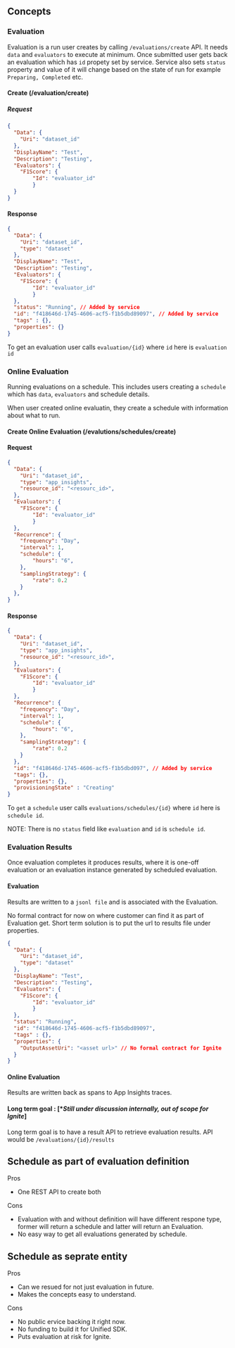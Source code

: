 ## Concepts
### Evaluation
Evaluation is a run user creates by calling `/evaluations/create` API. It needs `data` and `evaluators` to execute at minimum. Once submitted user gets back an evaluation which has `id` propety set by service. Service also sets `status` property and value of it will change based on the state of run for example `Preparing, Completed` etc.


#### Create (/evaluation/create)

##### Request
```json
{
  "Data": {
    "Uri": "dataset_id"
  },
  "DisplayName": "Test",
  "Description": "Testing",
  "Evaluators": {
    "F1Score": {
        "Id": "evaluator_id"
        }
  }
}
```

#### Response
```json
{
  "Data": {
    "Uri": "dataset_id",
    "type": "dataset"
  },
  "DisplayName": "Test",
  "Description": "Testing",
  "Evaluators": {
    "F1Score": {
        "Id": "evaluator_id"
        }
  },
  "status": "Running", // Added by service 
  "id": "f418646d-1745-4606-acf5-f1b5dbd89097", // Added by service
  "tags" : {},
  "properties": {}
}
```

To get an evaluation user calls `evaluation/{id}` where `id` here is `evaluation id`

### Online Evaluation
Running evaluations on a schedule. This includes users creating a `schedule` which has `data`, `evaluators` and schedule details.

When user created online evaluatin, they create a schedule with information about what to run.

#### Create Online Evaluation (/evalutions/schedules/create)

#### Request
```json
{
  "Data": {
    "Uri": "dataset_id",
    "type": "app_insights",
    "resource_id": "<resourc_id>",
  },
  "Evaluators": {
    "F1Score": {
        "Id": "evaluator_id"
        }
  },
  "Recurrence": {
    "frequency": "Day",
    "interval": 1,
    "schedule": {
        "hours": "6",
    },
    "samplingStrategy": {
        "rate": 0.2
    }
  },
}
```

#### Response
```json
{
  "Data": {
    "Uri": "dataset_id",
    "type": "app_insights",
    "resource_id": "<resourc_id>",
  },
  "Evaluators": {
    "F1Score": {
        "Id": "evaluator_id"
        }
  },
  "Recurrence": {
    "frequency": "Day",
    "interval": 1,
    "schedule": {
        "hours": "6",
    },
    "samplingStrategy": {
        "rate": 0.2
    }
  },
  "id": "f418646d-1745-4606-acf5-f1b5dbd097", // Added by service
  "tags": {},
  "properties": {},
  "provisioningState" : "Creating"
}
```

To `get` a `schedule` user calls `evaluations/schedules/{id}` where `id` here is `schedule id`.

NOTE: There is no `status` field like `evaluation` and `id` is `schedule id`.

### Evaluation Results

Once evaluation completes it produces results, where it is one-off evaluation or an evaluation instance generated by scheduled evaluation.

#### Evaluation
Results are written to a `jsonl file` and is associated with the Evaluation.

No formal contract for now on where customer can find it as part of Evaluation get. Short term solution is to put the url to results file under properties. 

```json
{
  "Data": {
    "Uri": "dataset_id",
    "type": "dataset"
  },
  "DisplayName": "Test",
  "Description": "Testing",
  "Evaluators": {
    "F1Score": {
        "Id": "evaluator_id"
        }
  },
  "status": "Running",
  "id": "f418646d-1745-4606-acf5-f1b5dbd89097",
  "tags" : {},
  "properties": {
    "OutputAssetUri": "<asset url>" // No formal contract for Ignite
  }
}
```

#### Online Evaluation
Results are written back as spans to App Insights traces.

#### Long term goal : [**Still under discussion internally, out of scope for Ignite*]
Long term goal is to have a result API to retrieve evaluation results. API would be `/evaluations/{id}/results`

## Schedule as part of evaluation definition

Pros
- One REST API to create both

Cons
- Evaluation with and without definition will have different respone type, former will return a schedule and latter will return an Evaluation.
- No easy way to get all evaluations generated by schedule.

## Schedule as seprate entity

Pros
- Can we resued for not just evaluation in future.
- Makes the concepts easy to understand.

Cons
- No public ervice backing it right now.
- No funding to build it for Unified SDK.
- Puts evaluation at risk for Ignite.



